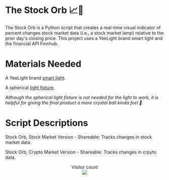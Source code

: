 # The Stock Orb :chart_with_upwards_trend::crystal_ball:
The Stock Orb is a Python script that creates a real-time visual indicator of percent changes stock market data (i.e., a stock market lamp) relative to the prior day's closing price. This project uses a YeeLight brand smart light and the financial API Finnhub.

# Materials Needed
A YeeLight brand [smart light](https://www.amazon.com/dp/B09B91X2XQ).

A spherical [light fixture](https://www.amazon.com/gp/product/B00EMBZISM/).

*Although the spherical light fixture is not needed for the light to work, it is helpful for giving the final product a more crystal ball kinda feel :crystal_ball:.*

# Script Descriptions
Stock Orb, Stock Market Version - Shareable: Tracks changes in stock market data.

Stock Orb, Crypto Market Version - Shareable: Tracks changes in crpyto data.


<p align="center"> 
  Visitor count<br>
  <img src="https://profile-counter.glitch.me/NoahAdamSperling/count.svg" />
</p>
